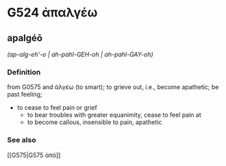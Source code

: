 # G524 ἀπαλγέω

## apalgéō

_(ap-alg-eh'-o | ah-pahl-GEH-oh | ah-pahl-GAY-oh)_

### Definition

from G0575 and ἀλγέω (to smart); to grieve out, i.e., become apathetic; be past feeling; 

- to cease to feel pain or grief
  - to bear troubles with greater equanimity, cease to feel pain at
  - to become callous, insensible to pain, apathetic

### See also

[[G575|G575 ἀπό]]
